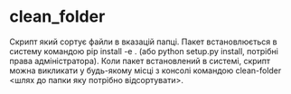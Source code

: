 # clean_folder

Скрипт який сортує файли в вказацій папці.
Пакет встановлюється в систему командою pip install -e . (або python setup.py install, потрібні права адміністратора). 
Коли пакет встановлений в системі, скрипт можна викликати у будь-якому місці з консолі командою clean-folder <шлях до папки яку потрібно відсортувати>. 